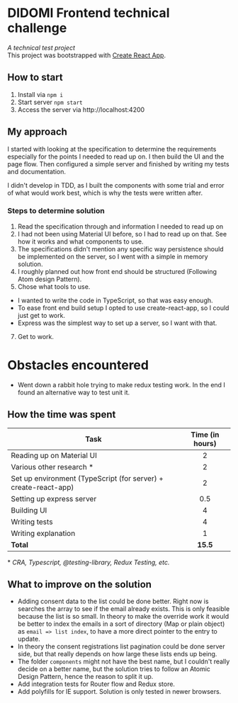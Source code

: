 # DIDOMI Frontend technical challenge
_A technical test project_  
This project was bootstrapped with [Create React App](https://github.com/facebook/create-react-app).

## How to start

1. Install via `npm i`
2. Start server `npm start`
3. Access the server via http://localhost:4200

## My approach
I started with looking at the specification to determine the requirements especially for the points I needed to read up on.
I then build the UI and the page flow. Then configured a simple server and finished by writing my tests and documentation.

I didn't develop in TDD, as I built the components with some trial and error of what would work best, which is why the tests were written after.

### Steps to determine solution
1. Read the specification through and information I needed to read up on
2. I had not been using Material UI before, so I had to read up on that. See how
   it works and what components to use.
3. The specifications didn't mention any specific way persistence should be
   implemented on the server, so I went with a simple in memory solution.
4. I roughly planned out how front end should be structured (Following Atom design Pattern).
6. Chose what tools to use.
  - I wanted to write the code in TypeScript, so that was easy enough.
  - To ease front end build setup I opted to use create-react-app, so I could
    just get to work.
  - Express was the simplest way to set up a server, so I want with that.
7. Get to work.

# Obstacles encountered
- Went down a rabbit hole trying to make redux testing work. In the end I found
  an alternative way to test unit it.

## How the time was spent
| Task | Time (in hours) |
|------|:---------------:|
| Reading up on Material UI | 2 |
| Various other research \* | 2 |
| Set up environment (TypeScript (for server) + create-react-app) | 2 |
| Setting up express server | 0.5 |
| Building UI | 4 |
| Writing tests | 4 |
| Writing explanation | 1 |
| **Total** | **15.5** |

\* _CRA, Typescript, \@testing-library, Redux Testing, etc._

## What to improve on the solution
- Adding consent data to the list could be done better. Right now is searches the array to see if the email already exists. This is only feasible because the list is so small. In theory to make the override work it would be better to index the emails in a sort of directory (Map or plain object) as `email => list index`, to have a more direct pointer to the entry to update.
- In theory the consent registrations list pagination could be done server side, but that really depends on how large these lists ends up being.
- The folder `components` might not have the best name, but I couldn't really decide on a better name, but the solution tries to follow an Atomic Design Pattern, hence the reason to split it up.
- Add integration tests for Router flow and Redux store.
- Add polyfills for IE support. Solution is only tested in newer browsers.
